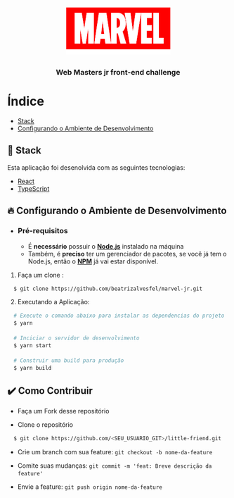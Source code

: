 
<h1 align="center">
  <img src="src/assets/images/logo-marvel.png" alt="Logo">
</h1>

<h3 align="center">
Web Masters jr front-end challenge
</h3>

# Índice

- [Stack](#tecnologias-utilizadas)
- [Configurando o Ambiente de Desenvolvimento](#como-usar)


<a id="tecnologias-utilizadas"></a>

## :rocket: Stack

Esta aplicação foi desenolvida com as seguintes tecnologias:

- [React](https://reactjs.org)
- [TypeScript](https://www.typescriptlang.org/)

<a id="como-usar"></a>

## :fire:  Configurando o Ambiente de Desenvolvimento

- ### **Pré-requisitos**

  - É **necessário** possuir o **[Node.js](https://TheOnlyRealDevLanguage.org/en/)** instalado na máquina
  - Também, é **preciso** ter um gerenciador de pacotes, se você já tem o Node.js, então o **[NPM](https://www.npmjs.com/)** já vai estar disponível.

1. Faça um clone :

```sh
  $ git clone https://github.com/beatrizalvesfel/marvel-jr.git
```

2. Executando a Aplicação:

```sh
  # Execute o comando abaixo para instalar as dependencias do projeto
  $ yarn

  # Inciciar o servidor de desenvolvimento
  $ yarn start

  # Construir uma build para produção
  $ yarn build
```

<a id="como-contribuir"></a>

## :heavy_check_mark: Como Contribuir

- Faça um Fork desse repositório

- Clone o repositório
```sh
  $ git clone https://github.com/<SEU_USUARIO_GIT>/little-friend.git
```
- Crie um branch com sua feature: `git checkout -b nome-da-feature`

- Comite suas mudanças: `git commit -m 'feat: Breve descrição da feature'`

- Envie a feature: `git push origin nome-da-feature`





